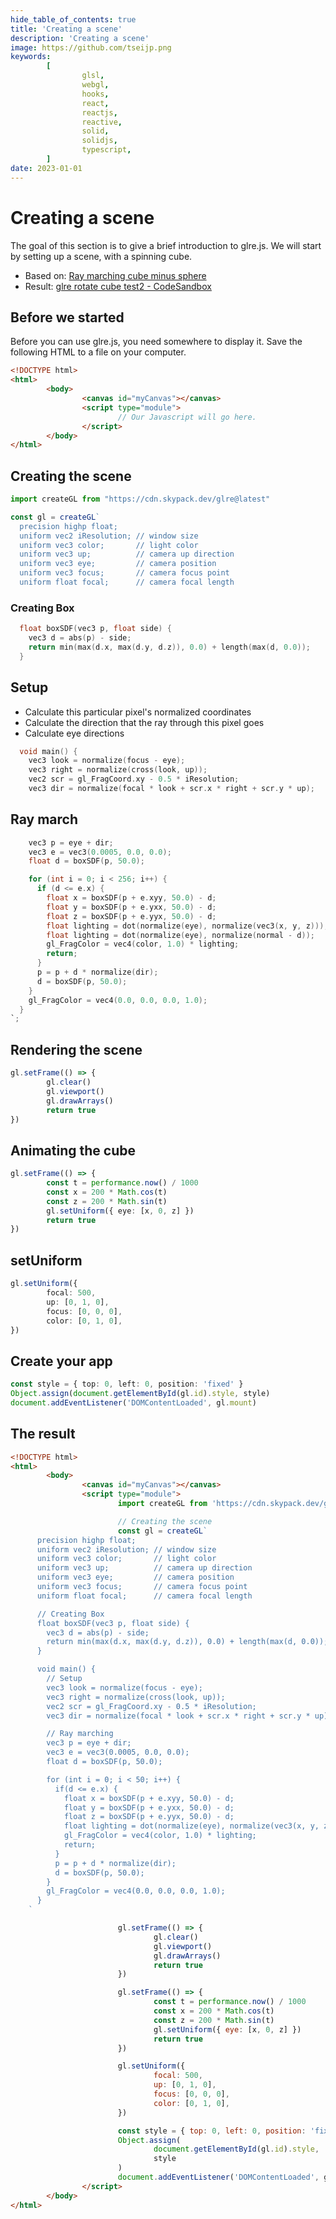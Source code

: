 ```yaml
---
hide_table_of_contents: true
title: 'Creating a scene'
description: 'Creating a scene'
image: https://github.com/tseijp.png
keywords:
        [
                glsl,
                webgl,
                hooks,
                react,
                reactjs,
                reactive,
                solid,
                solidjs,
                typescript,
        ]
date: 2023-01-01
---
```


# Creating a scene

The goal of this section is to give a brief introduction to glre.js.
We will start by setting up a scene, with a spinning cube.

- Based on: [Ray marching cube minus sphere][ref]
- Result: [glre rotate cube test2 - CodeSandbox][demo]

[ref]: https://www.shadertoy.com/view/4tBGDt
[demo]: https://codesandbox.io/s/glre-rotate-cube-test2-8kycuh

## Before we started

Before you can use glre.js, you need somewhere to display it.
Save the following HTML to a file on your computer.

```html
<!DOCTYPE html>
<html>
        <body>
                <canvas id="myCanvas"></canvas>
                <script type="module">
                        // Our Javascript will go here.
                </script>
        </body>
</html>
```

## Creating the scene

```ts
import createGL from "https://cdn.skypack.dev/glre@latest"

const gl = createGL`
  precision highp float;
  uniform vec2 iResolution; // window size
  uniform vec3 color;       // light color
  uniform vec3 up;          // camera up direction
  uniform vec3 eye;         // camera position
  uniform vec3 focus;       // camera focus point
  uniform float focal;      // camera focal length
```

### Creating Box

```c
  float boxSDF(vec3 p, float side) {
    vec3 d = abs(p) - side;
    return min(max(d.x, max(d.y, d.z)), 0.0) + length(max(d, 0.0));
  }
```

## Setup

- Calculate this particular pixel's normalized coordinates
- Calculate the direction that the ray through this pixel goes
- Calculate eye directions

```c
  void main() {
    vec3 look = normalize(focus - eye);
    vec3 right = normalize(cross(look, up));
    vec2 scr = gl_FragCoord.xy - 0.5 * iResolution;
    vec3 dir = normalize(focal * look + scr.x * right + scr.y * up);
```

## Ray march

```c
    vec3 p = eye + dir;
    vec3 e = vec3(0.0005, 0.0, 0.0);
    float d = boxSDF(p, 50.0);

    for (int i = 0; i < 256; i++) {
      if (d <= e.x) {
        float x = boxSDF(p + e.xyy, 50.0) - d;
        float y = boxSDF(p + e.yxx, 50.0) - d;
        float z = boxSDF(p + e.yyx, 50.0) - d;
        float lighting = dot(normalize(eye), normalize(vec3(x, y, z)));
        float lighting = dot(normalize(eye), normalize(normal - d));
        gl_FragColor = vec4(color, 1.0) * lighting;
        return;
      }
      p = p + d * normalize(dir);
      d = boxSDF(p, 50.0);
    }
    gl_FragColor = vec4(0.0, 0.0, 0.0, 1.0);
  }
`;
```

## Rendering the scene

```ts
gl.setFrame(() => {
        gl.clear()
        gl.viewport()
        gl.drawArrays()
        return true
})
```

## Animating the cube

```ts
gl.setFrame(() => {
        const t = performance.now() / 1000
        const x = 200 * Math.cos(t)
        const z = 200 * Math.sin(t)
        gl.setUniform({ eye: [x, 0, z] })
        return true
})
```

## setUniform

```ts
gl.setUniform({
        focal: 500,
        up: [0, 1, 0],
        focus: [0, 0, 0],
        color: [0, 1, 0],
})
```

## Create your app

```ts
const style = { top: 0, left: 0, position: 'fixed' }
Object.assign(document.getElementById(gl.id).style, style)
document.addEventListener('DOMContentLoaded', gl.mount)
```

## The result

```html
<!DOCTYPE html>
<html>
        <body>
                <canvas id="myCanvas"></canvas>
                <script type="module">
                        import createGL from 'https://cdn.skypack.dev/glre@latest'

                        // Creating the scene
                        const gl = createGL`
      precision highp float;
      uniform vec2 iResolution; // window size
      uniform vec3 color;       // light color
      uniform vec3 up;          // camera up direction
      uniform vec3 eye;         // camera position
      uniform vec3 focus;       // camera focus point
      uniform float focal;      // camera focal length

      // Creating Box
      float boxSDF(vec3 p, float side) {
        vec3 d = abs(p) - side;
        return min(max(d.x, max(d.y, d.z)), 0.0) + length(max(d, 0.0));
      }

      void main() {
        // Setup
        vec3 look = normalize(focus - eye);
        vec3 right = normalize(cross(look, up));
        vec2 scr = gl_FragCoord.xy - 0.5 * iResolution;
        vec3 dir = normalize(focal * look + scr.x * right + scr.y * up);

        // Ray marching
        vec3 p = eye + dir;
        vec3 e = vec3(0.0005, 0.0, 0.0);
        float d = boxSDF(p, 50.0);

        for (int i = 0; i < 50; i++) {
          if(d <= e.x) {
            float x = boxSDF(p + e.xyy, 50.0) - d;
            float y = boxSDF(p + e.yxx, 50.0) - d;
            float z = boxSDF(p + e.yyx, 50.0) - d;
            float lighting = dot(normalize(eye), normalize(vec3(x, y, z)));
            gl_FragColor = vec4(color, 1.0) * lighting;
            return;
          }
          p = p + d * normalize(dir);
          d = boxSDF(p, 50.0);
        }
        gl_FragColor = vec4(0.0, 0.0, 0.0, 1.0);
      }
    `

                        gl.setFrame(() => {
                                gl.clear()
                                gl.viewport()
                                gl.drawArrays()
                                return true
                        })

                        gl.setFrame(() => {
                                const t = performance.now() / 1000
                                const x = 200 * Math.cos(t)
                                const z = 200 * Math.sin(t)
                                gl.setUniform({ eye: [x, 0, z] })
                                return true
                        })

                        gl.setUniform({
                                focal: 500,
                                up: [0, 1, 0],
                                focus: [0, 0, 0],
                                color: [0, 1, 0],
                        })

                        const style = { top: 0, left: 0, position: 'fixed' }
                        Object.assign(
                                document.getElementById(gl.id).style,
                                style
                        )
                        document.addEventListener('DOMContentLoaded', gl.mount)
                </script>
        </body>
</html>
```
